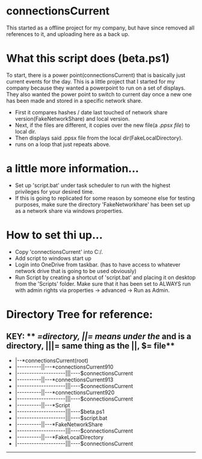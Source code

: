 # connectionsCurrent
This started as a offline project for my company, but have since removed all references to it, and uploading here as a back up.

# What this script does (beta.ps1)
To start, there is a power point(connectionsCurrent) that is basically just current events for the day. This is a little project that I started for my company because they wanted a powerpoint to run on a set of displays. They also wanted the power point to switch to current day once a new one has been made and stored in a specific network share.
- First it compares hashes / date last touched of network share version(FakeNetworkShare) and local version.
- Next, if the files are different, it copies over the new file(a *.ppsx file*) to local dir.
- Then displays said .ppsx file from the local dir(FakeLocalDirectory). 
- runs on a loop that just repeats above.
# a little more information...
- Set up 'script.bat' under task scheduler to run with the highest privileges for your desired time.
- If this is going to replicated for some reason by someone else for testing purposes, make sure the directory 'FakeNetworkhare' has been set up as a network share via windows properties.
# How to set thi up...
- Copy 'connectionsCurrent' into C:/.
- Add script to windows start up
- Login into OneDrive from taskbar. (has to have access to whatever network drive that is going to be used obviously)
- Run Script by creating a shortcut of 'script.bat' and placing it on desktop from the 'Scripts' folder. Make sure that it has been set to ALWAYS run with admin rights via properties -> advanced -> Run as Admin. 
# Directory Tree for reference:
KEY: ** *=directory, ||= means under the* and is a directory, |||= same thing as the ||, $= file**
---------------------------------------------------------------------------
- |--*connectionsCurrent(root)
- |----------||---*connectionsCurrent910
- |--------------------|||----$connectionsCurrent
- |----------||---*connectionsCurrent913
- |--------------------|||----$connectionsCurrent
- |----------||---*connectionsCurrent920
- |--------------------|||----$connectionsCurrent
- |----------||---*Script
- |--------------------|||----$beta.ps1
- |--------------------|||----$script.bat
- |----------||---*FakeNetworkShare
- |--------------------|||----$connectionsCurrent
- |----------||---*FakeLocalDirectory
- |--------------------|||----$connectionsCurrent
---------------------------------------------------------------------------
